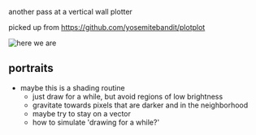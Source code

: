 another pass at a vertical wall plotter

picked up from https://github.com/yosemitebandit/plotplot

![here we are](http://i.imgur.com/toPtD.jpg)


## portraits
 - maybe this is a shading routine
   - just draw for a while, but avoid regions of low brightness
   - gravitate towards pixels that are darker and in the neighborhood
   - maybe try to stay on a vector
   - how to simulate 'drawing for a while?'
